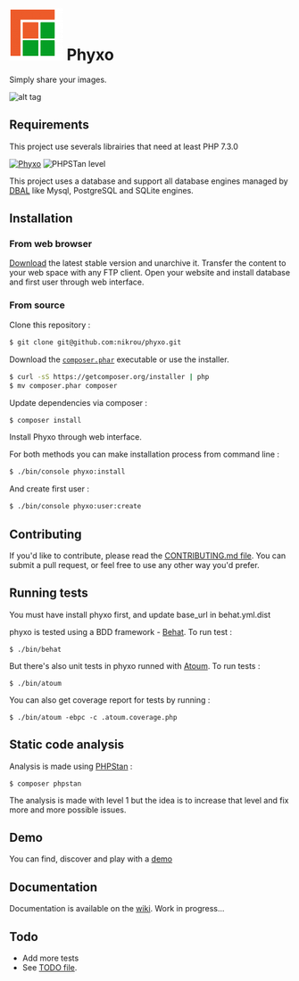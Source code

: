 # ![logo](/public/imgs/favicon-96.png) Phyxo

Simply share your images.

![alt tag](https://www.phyxo.net/demo-home.png 'Phyxo screenshot')

## Requirements

This project use severals librairies that need at least PHP 7.3.0

[![Phyxo](https://github.com/nikrou/phyxo/actions/workflows/phyxo.yml/badge.svg)](https://github.com/nikrou/phyxo/actions/workflows/phyxo.yml)
![PHPSTan level](https://img.shields.io/badge/PHPStan-level%201-brightgreen.svg?style=flat)

This project uses a database and support all database engines managed by [DBAL](https://www.doctrine-project.org/projects/doctrine-dbal/en/latest/reference/platforms.html#platforms) like Mysql, PostgreSQL and SQLite engines.

## Installation

### From web browser

[Download](https://download.phyxo.net/?C=M;O=A) the latest stable version and unarchive it.
Transfer the content to your web space with any FTP client.
Open your website and install database and first user through web interface.

### From source

Clone this repository :

```sh
$ git clone git@github.com:nikrou/phyxo.git
```

Download the [`composer.phar`](https://getcomposer.org/composer.phar) executable or use the installer.

```sh
$ curl -sS https://getcomposer.org/installer | php
$ mv composer.phar composer
```

Update dependencies via composer :

```
$ composer install
```

Install Phyxo through web interface.

For both methods you can make installation process from command line :

```sh
$ ./bin/console phyxo:install
```

And create first user :

```sh
$ ./bin/console phyxo:user:create
```

## Contributing

If you'd like to contribute, please read the [CONTRIBUTING.md file](CONTRIBUTING.md). You can submit
a pull request, or feel free to use any other way you'd prefer.

## Running tests

You must have install phyxo first, and update base_url in behat.yml.dist

phyxo is tested using a BDD framework - [Behat](http://www.behat.org).
To run test :

```
$ ./bin/behat
```

But there's also unit tests in phyxo runned with [Atoum](http://atoum.org).
To run tests :

```
$ ./bin/atoum
```

You can also get coverage report for tests by running :

```
$ ./bin/atoum -ebpc -c .atoum.coverage.php
```

## Static code analysis

Analysis is made using [PHPStan](https://github.com/phpstan/phpstan) :

```
$ composer phpstan
```

The analysis is made with level 1 but the idea is to increase that level and fix more and more possible issues.

## Demo

You can find, discover and play with a [demo](https://demo.phyxo.net/)

## Documentation

Documentation is available on the [wiki](../../wiki). Work in progress...

## Todo

- Add more tests
- See [TODO file](TODO.md).
